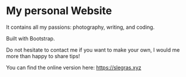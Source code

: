 # My personal Website

It contains all my passions: photography, writing, and coding.

Built with Bootstrap.

Do not hesitate to contact me if you want to make your own, I would me more than happy to share tips!

You can find the online version here: https://slegras.xyz


